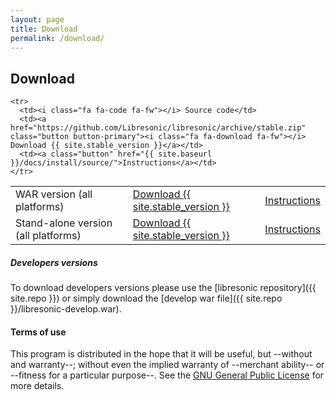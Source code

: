 ```yaml
---
layout: page
title: Download
permalink: /download/
---
```

## Download

<table class="u-full-width">
  <tbody>
    <tr>
      <td><i class="fa fa-coffee fa-fw"></i> WAR version (all platforms)</td>
      <td><a href="{{ site.repo }}/libresonic-v{{ site.stable_version }}.war" class="button button-primary"><i class="fa fa-download fa-fw"></i> Download {{ site.stable_version }}</a></td>
      <td><a class="button" href="{{ site.baseurl }}/docs/install/war/">Instructions</a></td>
    </tr>
    <tr>
      <td><i class="fa fa-archive fa-fw"></i> Stand-alone version (all platforms)</td>
      <td><a href="{{ site.repo }}/libresonic-v{{ site.stable_version }}.war" class="button button-primary"><i class="fa fa-download fa-fw"></i> Download {{ site.stable_version }}</a></td>
      <td><a class="button" href="{{ site.baseurl }}/docs/install/war-standalone/">Instructions</a></td>
    </tr>

<!-- untargeted builds are commented out (for now)

    <tr>
      <td><i class="fa fa-linux fa-fw"></i> Debian / Ubuntu</td>
      <td><a href="{{ site.repo }}/libresonic-v{{ site.stable_version }}.deb" class="button button-primary"><i class="fa fa-download fa-fw"></i> Download {{ site.stable_version }}</a></td>
      <td><a class="button" href="{{ site.baseurl }}/docs/install/deb/">Instructions</a></td>
    </tr>
    <tr>
      <td><i class="fa fa-linux fa-fw"></i> Red Hat / Fedora</td>
      <td><a href="{{ site.repo }}/libresonic-v{{ site.stable_version }}.rpm" class="button button-primary"><i class="fa fa-download fa-fw"></i> Download {{ site.stable_version }}</a></td>
      <td><a class="button" href="{{ site.baseurl }}/docs/install/rpm/">Instructions</a></td>
    </tr>
    <tr>
      <td><i class="fa fa-windows fa-fw"></i> Windows</td>
      <td><a href="{{ site.repo }}/libresonic-v{{ site.stable_version }}.exe" class="button button-primary"><i class="fa fa-download fa-fw"></i> Download {{ site.stable_version }}</a></td>
      <td><a class="button" href="{{ site.baseurl }}/docs/install/exe/">Instructions</a></td>
    </tr>
    <tr>
      <td><i class="fa fa-apple fa-fw"></i> MacOS</td>
      <td><a href="{{ site.repo }}/libresonic-v{{ site.stable_version }}.pkg" class="button button-primary"><i class="fa fa-download fa-fw"></i> Download {{ site.stable_version }}</a></td>
      <td><a class="button" href="{{ site.baseurl }}/docs/install/pkg/">Instructions</a></td>
    </tr>

-->

    <tr>
      <td><i class="fa fa-code fa-fw"></i> Source code</td>
      <td><a href="https://github.com/Libresonic/libresonic/archive/stable.zip" class="button button-primary"><i class="fa fa-download fa-fw"></i> Download {{ site.stable_version }}</a></td>
      <td><a class="button" href="{{ site.baseurl }}/docs/install/source/">Instructions</a></td>
    </tr>
  </tbody>
</table>

##### Developers versions

To download developers versions please use the [libresonic repository]({{ site.repo }}) or simply download the [develop war file]({{ site.repo }}/libresonic-develop.war).

#### Terms of use

This program is distributed in the hope that it will be useful, but --without and warranty--; without even the implied warranty of --merchant ability-- or --fitness for a particular purpose--. See the [GNU General Public License](http://www.gnu.org/copyleft/gpl.html) for more details.
